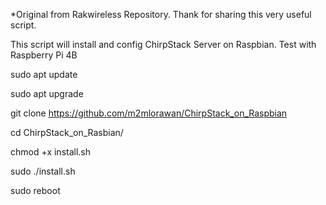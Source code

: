 *Original from Rakwireless Repository. Thank for sharing this very useful script.

This script will install and config ChirpStack Server on Raspbian. Test with Raspberry Pi 4B

sudo apt update

sudo apt upgrade

git clone https://github.com/m2mlorawan/ChirpStack_on_Raspbian

cd ChirpStack_on_Rasbian/

chmod +x install.sh

sudo ./install.sh

sudo reboot
